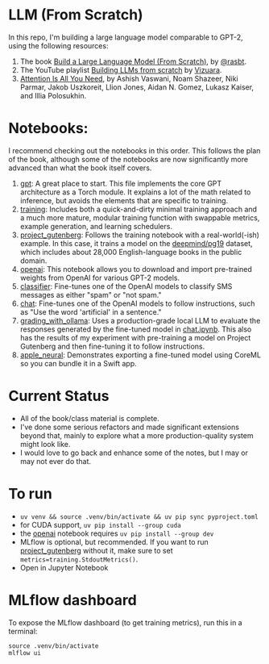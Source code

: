 # LLM (From Scratch)

In this repo, I'm building a large language model comparable to GPT-2, using the following resources:
1. The book [Build a Large Language Model (From Scratch)](https://www.manning.com/books/build-a-large-language-model-from-scratch), by [@rasbt](https://github.com/rasbt).
2. The YouTube playlist [Building LLMs from scratch](https://www.youtube.com/playlist?list=PLPTV0NXA_ZSgsLAr8YCgCwhPIJNNtexWu) by [Vizuara](https://www.youtube.com/@vizuara).
3. [Attention Is All You Need](https://arxiv.org/abs/1706.03762), by Ashish Vaswani, Noam Shazeer, Niki Parmar, Jakob Uszkoreit, Llion Jones, Aidan N. Gomez, Lukasz Kaiser, and Illia Polosukhin.

# Notebooks:

I recommend checking out the notebooks in this order. This follows the plan of the book, although some of the notebooks are now significantly more advanced than what the book itself covers.

1. [gpt](./gpt.ipynb): A great place to start. This file implements the core GPT architecture as a Torch module. It explains a lot of the math related to inference, but avoids the elements that are specific to training.
2. [training](./gpt.ipynb): Includes both a quick-and-dirty minimal training approach and a much more mature, modular training function with swappable metrics, example generation, and learning schedulers.
3. [project_gutenberg](./project_gutenberg.ipynb): Follows the training notebook with a real-world(-ish) example. In this case, it trains a model on the [deepmind/pg19](https://huggingface.co/datasets/deepmind/pg19) dataset, which includes about 28,000 English-language books in the public domain.
4. [openai](./openai.ipynb): This notebook allows you to download and import pre-trained weights from OpenAI for various GPT-2 models.
5. [classifier](./classifier.ipynb): Fine-tunes one of the OpenAI models to classify SMS messages as either "spam" or "not spam."
6. [chat](./chat.ipynb): Fine-tunes one of the OpenAI models to follow instructions, such as "Use the word 'artificial' in a sentence."
7. [grading_with_ollama](./grading_with_ollama.ipynb): Uses a production-grade local LLM to evaluate the responses generated by the fine-tuned model in [chat.ipynb](./chat.ipynb). This also has the results of my experiment with pre-training a model on Project Gutenberg and then fine-tuning it to follow instructions.
8. [apple_neural](./apple_neural.ipynb): Demonstrates exporting a fine-tuned model using CoreML so you can bundle it in a Swift app.

# Current Status

- All of the book/class material is complete.
- I've done some serious refactors and made significant extensions beyond that, mainly to explore what a more production-quality system might look like.
- I would love to go back and enhance some of the notes, but I may or may not ever do that.

# To run

- `uv venv && source .venv/bin/activate && uv pip sync pyproject.toml`
- for CUDA support, `uv pip install --group cuda`
- the [openai](./openai.ipynb) notebook requires `uv pip install --group dev`
- MLflow is optional, but recommended. If you want to run [project_gutenberg](./project_gutenberg.ipynb) without it, make sure to set `metrics=training.StdoutMetrics()`.
- Open in Jupyter Notebook

# MLflow dashboard

To expose the MLflow dashboard (to get training metrics), run this in a terminal:

```
source .venv/bin/activate
mlflow ui
```
